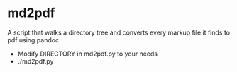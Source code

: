 # md2pdf
A script that walks a directory tree and converts every markup file it finds to pdf using pandoc

- Modify DIRECTORY in md2pdf.py to your needs
- ./md2pdf.py
